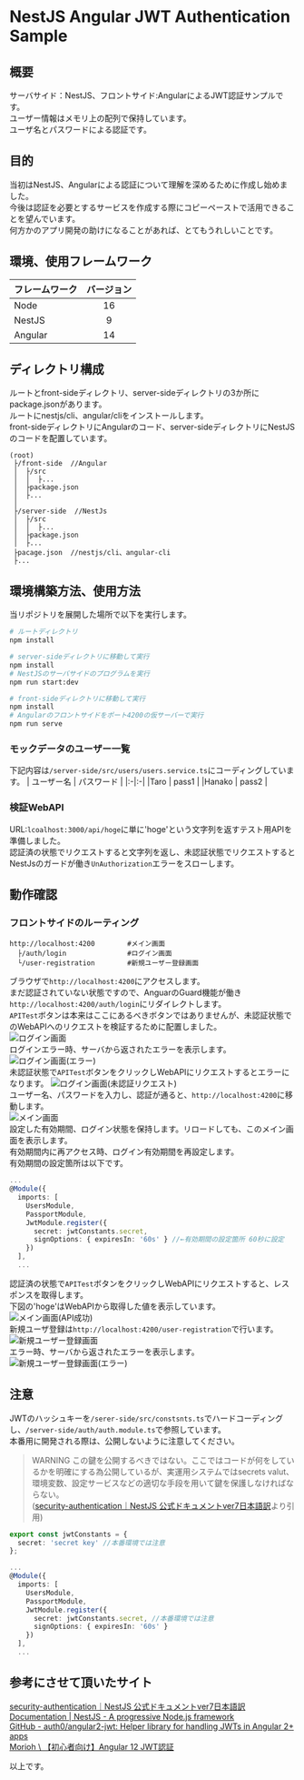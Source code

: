 # NestJS Angular JWT Authentication Sample

## 概要
サーバサイド：NestJS、フロントサイド:AngularによるJWT認証サンプルです。  
ユーザー情報はメモリ上の配列で保持しています。  
ユーザ名とパスワードによる認証です。  

## 目的  
当初はNestJS、Angularによる認証について理解を深めるために作成し始めました。  
今後は認証を必要とするサービスを作成する際にコピーペーストで活用できることを望んでいます。  
何方かのアプリ開発の助けになることがあれば、とてもうれしいことです。  

## 環境、使用フレームワーク  

| フレームワーク | バージョン |  
|:-|:-:|
|Node  | 16 |
|NestJS  | 9 |
|Angular  | 14 |

## ディレクトリ構成
ルートとfront-sideディレクトリ、server-sideディレクトリの3か所にpackage.jsonがあります。  
ルートにnestjs/cli、angular/cliをインストールします。  
front-sideディレクトリにAngularのコード、server-sideディレクトリにNestJSのコードを配置しています。  
```
(root)
 ├/front-side  //Angular
 │  ├/src
 │  │  ├...
 │  ├package.json
 │  ├...
 │
 ├/server-side  //NestJs
 │  ├/src
 │  │  ├...
 │  ├package.json
 │  ├...
 ├pacage.json  //nestjs/cli、angular-cli
 ├...
```  

## 環境構築方法、使用方法  
当リポジトリを展開した場所で以下を実行します。  
```bash
# ルートディレクトリ
npm install

# server-sideディレクトリに移動して実行
npm install 
# NestJSのサーバサイドのプログラムを実行
npm run start:dev

# front-sideディレクトリに移動して実行
npm install
# Angularのフロントサイドをポート4200の仮サーバーで実行
npm run serve
```
### モックデータのユーザー一覧  
下記内容は`/server-side/src/users/users.service.ts`にコーディングしています。
| ユーザー名 | パスワード |
|:-|:-|
|Taro | pass1 |
|Hanako | pass2 |  

### 検証WebAPI  
URL:`lcoalhost:3000/api/hoge`に単に'hoge'という文字列を返すテスト用APIを準備しました。  
認証済の状態でリクエストすると文字列を返し、未認証状態でリクエストするとNestJsのガードが働き`UnAuthorization`エラーをスローします。  

## 動作確認  
### フロントサイドのルーティング  
```
http://localhost:4200        #メイン画面
  ├/auth/login               #ログイン画面
  └/user-registration        #新規ユーザー登録画面
```
ブラウザで`http://localhost:4200`にアクセスします。  
まだ認証されていない状態ですので、AnguarのGuard機能が働き`http://localhost:4200/auth/login`にリダイレクトします。  
`APITest`ボタンは本来はここにあるべきボタンではありませんが、未認証状態でのWebAPIへのリクエストを検証するために配置しました。  
![ログイン画面](./documents/img/login.PNG)  
ログインエラー時、サーバから返されたエラーを表示します。  
![ログイン画面(エラー)](./documents/img/login-error.PNG)  
未認証状態で`APITest`ボタンをクリックしWebAPIにリクエストするとエラーになります。
![ログイン画面(未認証リクエスト)](./documents/img/login-api-error.PNG)  
ユーザー名、パスワードを入力し、認証が通ると、`http://localhost:4200`に移動します。  
![メイン画面](./documents/img/main.PNG)  
設定した有効期間、ログイン状態を保持します。リロードしても、このメイン画面を表示します。  
有効期間内に再アクセス時、ログイン有効期間を再設定します。  
有効期間の設定箇所は以下です。  
```typescript:/server-side/src/auth/auth.modules.ts
...
@Module({
  imports: [
    UsersModule, 
    PassportModule, 
    JwtModule.register({
      secret: jwtConstants.secret, 
      signOptions: { expiresIn: '60s' } //←有効期間の設定箇所 60秒に設定
    })
  ], 
  ...
```
認証済の状態で`APITest`ボタンをクリックしWebAPIにリクエストすると、レスポンスを取得します。  
下図の'hoge'はWebAPIから取得した値を表示しています。  
![メイン画面(API成功)](./documents/img/main-api.PNG)  
新規ユーザ登録は`http://localhost:4200/user-registration`で行います。  
![新規ユーザー登録画面](./documents/img/user-registration.PNG)  
エラー時、サーバから返されたエラーを表示します。  
![新規ユーザー登録画面(エラー)](./documents/img/user-registration-error.PNG)  

## **注意**  
JWTのハッシュキーを`/serer-side/src/constsnts.ts`でハードコーディングし、`/server-side/auth/auth.module.ts`で参照しています。  
本番用に開発される際は、公開しないように注意してください。  
> WARNING
この鍵を公開するべきではない。ここではコードが何をしているかを明確にする為公開しているが、実運用システムではsecrets valut、環境変数、設定サービスなどの適切な手段を用いて鍵を保護しなければならない。  
([security-authentication｜NestJS 公式ドキュメントver7日本語訳](https://zenn.dev/kisihara_c/books/nest-officialdoc-jp/viewer/security-authentication)より引用)

```typescript:/server-side/src/constants.ts
export const jwtConstants = {
  secret: 'secret key' //本番環境では注意
};
```
```typescript:/server-side/src/auth/auth.modules.ts
...
@Module({
  imports: [
    UsersModule, 
    PassportModule, 
    JwtModule.register({
      secret: jwtConstants.secret, //本番環境では注意
      signOptions: { expiresIn: '60s' }
    })
  ], 
  ...
```

## 参考にさせて頂いたサイト  
[security-authentication｜NestJS 公式ドキュメントver7日本語訳](https://zenn.dev/kisihara_c/books/nest-officialdoc-jp/viewer/security-authentication)  
[Documentation \| NestJS - A progressive Node.js framework](https://docs.nestjs.com/security/authentication)  
[GitHub - auth0/angular2-jwt: Helper library for handling JWTs in Angular 2+ apps](https://github.com/auth0/angular2-jwt)  
[Morioh \ 【初心者向け】Angular 12 JWT認証](https://morioh.com/p/1070ff189846)  

以上です。